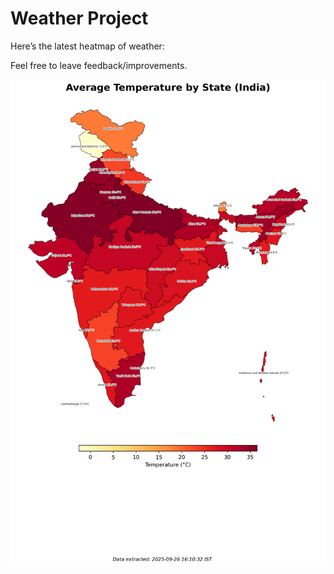 # Weather Project

Here’s the latest heatmap of weather:

Feel free to leave feedback/improvements.

![India Heatmap](docs/assets/india_heatmap.png?v=D66DA3)

